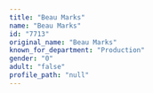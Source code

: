 ```yaml
---
title: "Beau Marks"
name: "Beau Marks"
id: "7713"
original_name: "Beau Marks"
known_for_department: "Production"
gender: "0"
adult: "false"
profile_path: "null"
---
```

